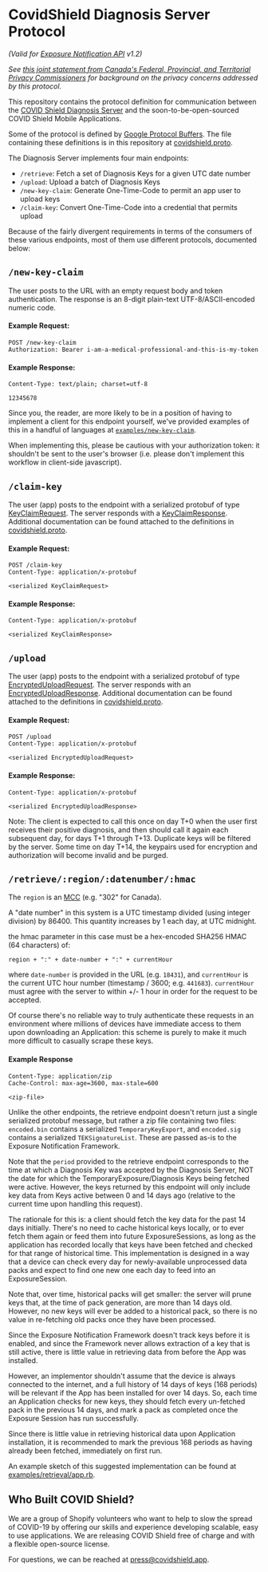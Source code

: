 # CovidShield Diagnosis Server Protocol
_(Valid for [Exposure Notification API](https://www.apple.com/covid19/contacttracing) v1.2)_

*See [this joint statement from Canada's Federal, Provincial, and Territorial Privacy
Commissioners](https://priv.gc.ca/en/opc-news/speeches/2020/s-d_20200507/) for background on the
privacy concerns addressed by this protocol.*

This repository contains the protocol definition for communication between the [COVID Shield
Diagnosis Server](https://github.com/cds-snc/covid-alert-server) and the soon-to-be-open-sourced COVID
Shield Mobile Applications.

Some of the protocol is defined by [Google Protocol
Buffers](https://developers.google.com/protocol-buffers). The file containing these definitions is
in this repository at [covidshield.proto](covidshield.proto).

The Diagnosis Server implements four main endpoints:


* `/retrieve`: Fetch a set of Diagnosis Keys for a given UTC date number
* `/upload`: Upload a batch of Diagnosis Keys
* `/new-key-claim`: Generate One-Time-Code to permit an app user to upload keys
* `/claim-key`: Convert One-Time-Code into a credential that permits upload

Because of the fairly divergent requirements in terms of the consumers of these various endpoints,
most of them use different protocols, documented below:

## `/new-key-claim`

The user posts to the URL with an empty request body and token authentication.
The response is an 8-digit plain-text UTF-8/ASCII-encoded numeric code.

#### Example Request:
    POST /new-key-claim
    Authorization: Bearer i-am-a-medical-professional-and-this-is-my-token

#### Example Response:
    Content-Type: text/plain; charset=utf-8

    12345678

Since you, the reader, are more likely to be in a position of having to implement a client for this
endpoint yourself, we've provided examples of this in a handful of languages at
[`examples/new-key-claim`](https://github.com/cds-snc/covid-alert-server/tree/master/examples/new-key-claim).

When implementing this, please be cautious with your authorization token: it shouldn't be sent to
the user's browser (i.e. please don't implement this workflow in client-side javascript).

## `/claim-key`

The user (app) posts to the endpoint with a serialized protobuf of type
[KeyClaimRequest](covidshield.proto). The server responds with a
[KeyClaimResponse](covidshield.proto). Additional documentation can be found attached to the
definitions in [covidshield.proto](covidshield.proto).

#### Example Request:
    POST /claim-key
    Content-Type: application/x-protobuf

    <serialized KeyClaimRequest>

#### Example Response:
    Content-Type: application/x-protobuf

    <serialized KeyClaimResponse>

## `/upload`

The user (app) posts to the endpoint with a serialized protobuf of type
[EncryptedUploadRequest](covidshield.proto). The server responds with an
[EncryptedUploadResponse](covidshield.proto). Additional documentation can be found attached to the
definitions in [covidshield.proto](covidshield.proto).

#### Example Request:
    POST /upload
    Content-Type: application/x-protobuf

    <serialized EncryptedUploadRequest>

#### Example Response:
    Content-Type: application/x-protobuf

    <serialized EncryptedUploadResponse>

Note: The client is expected to call this once on day T+0 when the user first receives their
positive diagnosis, and then should call it again each subsequent day, for days T+1 through T+13.
Duplicate keys will be filtered by the server. Some time on day T+14, the keypairs used for
encryption and authorization will become invalid and be purged.

## `/retrieve/:region/:datenumber/:hmac`

The `region` is an [MCC](https://www.mcc-mnc.com/) (e.g. "302" for Canada).

A "date number" in this system is a UTC timestamp divided (using integer division) by 86400. This
quantity increases by 1 each day, at UTC midnight.

the hmac parameter in this case must be a hex-encoded SHA256 HMAC (64 characters) of:

    region + ":" + date-number + ":" + currentHour

where `date-number` is provided in the URL (e.g. `18431`), and `currentHour` is the current UTC hour
number (timestamp / 3600; e.g. `441683`). `currentHour` must agree with the server to within +/- 1
hour in order for the request to be accepted.

Of course there's no reliable way to truly authenticate these requests in an environment where
millions of devices have immediate access to them upon downloading an Application: this scheme is
purely to make it much more difficult to casually scrape these keys.

#### Example Response
    Content-Type: application/zip
    Cache-Control: max-age=3600, max-stale=600

    <zip-file>

Unlike the other endpoints, the retrieve endpoint doesn't return just a single serialized protobuf
message, but rather a zip file containing two files: `encoded.bin` contains a serialized
`TemporaryKeyExport`, and `encoded.sig` contains a serialized `TEKSignatureList`. These are passed
as-is to the Exposure Notification Framework.

Note that the `period` provided to the retrieve endpoint corresponds to the time at which a
Diagnosis Key was accepted by the Diagnosis Server, NOT the date for which the
TemporaryExposure/Diagnosis Keys being fetched were active. However, the keys returned by this
endpoint will only include key data from Keys active between 0 and 14 days ago (relative to the
current time upon handling this request).

The rationale for this is: a client should fetch the key data for the past 14 days initially.
There's no need to cache historical keys locally, or to ever fetch them again or feed them into
future ExposureSessions, as long as the application has recorded locally that keys have been fetched
and checked for that range of historical time. This implementation is designed in a way that a
device can check every day for newly-available unprocessed data packs and expect to find one
new one each day to feed into an ExposureSession.

Note that, over time, historical packs will get smaller: the server will prune keys that, at the
time of pack generation, are more than 14 days old. However, no new keys will ever be added to a
historical pack, so there is no value in re-fetching old packs once they have been processed.

Since the Exposure Notification Framework doesn't track keys before it is enabled, and since the
Framework never allows extraction of a key that is still active, there is little value in retrieving
data from before the App was installed.

However, an implementor shouldn't assume that the device is always connected to the internet, and a
full history of 14 days of keys (168 periods) will be relevant if the App has been installed for
over 14 days. So, each time an Application checks for new keys, they should fetch every un-fetched
pack in the previous 14 days, and mark a pack as completed once the Exposure Session has run
successfully.

Since there is little value in retrieving historical data upon Application installation, it is
recommended to mark the previous 168 periods as having already been fetched, immediately on first
run.

An example sketch of this suggested implementation can be found at
[examples/retrieval/app.rb](https://github.com/cds-snc/covid-alert-server/blob/master/examples/retrieval/app.rb).

## Who Built COVID Shield?

We are a group of Shopify volunteers who want to help to slow the spread of COVID-19 by offering our
skills and experience developing scalable, easy to use applications. We are releasing COVID Shield
free of charge and with a flexible open-source license.

For questions, we can be reached at <press@covidshield.app>.

